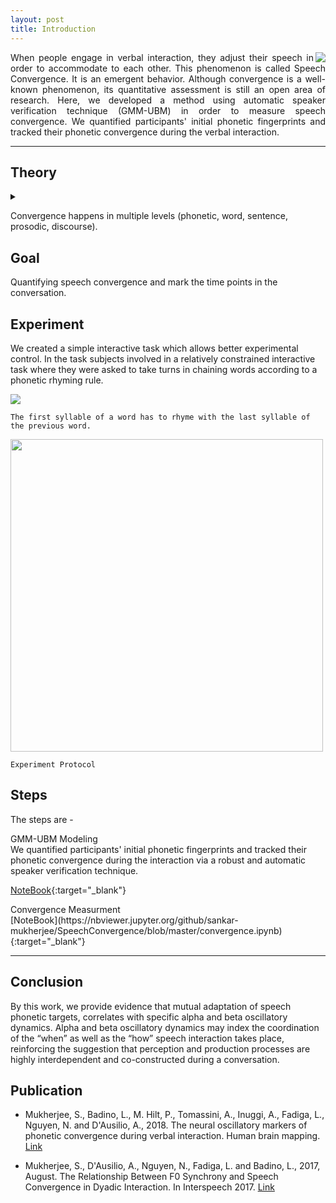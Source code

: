 ```yaml
---
layout: post
title: Introduction
---
```


<img src="/SpeechConvergence/img/Convergence-thumbnail.png" align="right">

<p style="text-align: justify;text-justify: inter-word;">
When people engage in verbal interaction, they adjust their speech in order to accommodate to each other. This phenomenon is called Speech Convergence. It is an emergent behavior. Although convergence is a well-known phenomenon, its quantitative assessment is still an open area of research. Here, we developed a method using automatic speaker verification technique (GMM-UBM) in order to measure speech convergence. We quantified participants' initial phonetic fingerprints and tracked their phonetic convergence during the verbal interaction.
</p>

-------
## Theory

<details><summary></summary>
<p>

The dynamical process of mutual adaptation which occurs at multiple levels is a key component of natural linguistic interaction that is crucially missing in classical laboratory tasks. One interesting phenomenon during linguistic interaction is that of Alignment. Figure 1.8 illustrates an abstract representation of the process of alignment. It shows that interlocutor’s linguistic representation interact at multiple levels. The interaction takes place through
priming. In simple terms, subjects engaged in a conversation, via a process of automatic imitation tends to accommodate their utterances to their interlocutor at the lexical, phonetic, semantic, and discourse levels simultaneously.

<img src="/SpeechConvergence/img/speech_alignment.png" width="600" align="center">

As conversation progress interlocutors simultaneously affect each others mental states. Conversational success is indeed characterized by the shared understanding of the spoken content, speakers’ mutual likability, background environment, etc. (Menenti et al. (2012); Garnier et al. (2013)). More interestingly, people involved in a dialogue automatically and implicitly converge at multiple linguistic levels (Bilous and Krauss (1988); Pardo et al.
(2010)) as well as with co-verbal bodily gestures (Turner and West (2010)). For instance, agreeing interlocutors tend to copy each other’s choices of sounds, words, grammatical constructions as well as the temporal characteristics of speech. Nevertheless, this form of implicit behavioral alignment is still poorly understood, especially regarding its effects on communication efficacy, social and contextual determinants, and neural underpinnings (Stolket al. (2016)).

</p>
</details>

Convergence happens in multiple levels (phonetic, word, sentence, prosodic, discourse).

## Goal

Quantifying speech convergence and mark the time points in the conversation.

## Experiment

We created a simple interactive task which allows better experimental control. In the task subjects involved in a relatively constrained interactive task where they were asked to take turns in chaining words according to a phonetic rhyming rule. 

<p>
<img src="/SpeechConvergence/img/domino.png" align="middle">

`The first syllable of a word has to rhyme with the last syllable of the previous word.`

<img src="/SpeechConvergence/img/convergence_protocol.png" width="500" align="middle">

`Experiment Protocol`

</p>

## Steps

The steps are -

<dl>
<dt>GMM-UBM Modeling</dt>
We quantified participants' initial phonetic fingerprints and tracked their phonetic convergence during the interaction via a robust and automatic speaker verification technique. </br>

[NoteBook](https://nbviewer.jupyter.org/github/sankar-mukherjee/SpeechConvergence/blob/master/GMM-UBM.ipynb){:target="_blank"}

<dt>Convergence Measurment</dt>
[NoteBook](https://nbviewer.jupyter.org/github/sankar-mukherjee/SpeechConvergence/blob/master/convergence.ipynb){:target="_blank"}

</dl>


-----
## Conclusion

By this work, we provide evidence that mutual adaptation of speech phonetic targets, correlates with specific alpha and beta oscillatory dynamics. Alpha and beta oscillatory dynamics may index the coordination of the “when” as well as the “how” speech interaction takes place, reinforcing the suggestion that perception and production processes are highly interdependent and co-constructed during a conversation.

## Publication

* Mukherjee, S., Badino, L., M. Hilt, P., Tomassini, A., Inuggi, A., Fadiga, L., Nguyen, N. and D'Ausilio, A., 2018. The neural oscillatory markers of phonetic convergence during verbal interaction. Human brain mapping. [Link](https://www.ncbi.nlm.nih.gov/pubmed/30240542)
 
* Mukherjee, S., D'Ausilio, A., Nguyen, N., Fadiga, L. and Badino, L., 2017, August. The Relationship Between F0 Synchrony and Speech Convergence in Dyadic Interaction. In Interspeech 2017. [Link](https://hal.archives-ouvertes.fr/hal-01579789/document)




